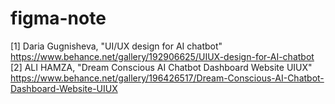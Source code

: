 # figma-note

[1] Daria Gugnisheva, "UI/UX design for AI chatbot" https://www.behance.net/gallery/192906625/UIUX-design-for-AI-chatbot
[2] ALI HAMZA, "Dream Conscious AI Chatbot Dashboard Website UIUX" https://www.behance.net/gallery/196426517/Dream-Conscious-AI-Chatbot-Dashboard-Website-UIUX
